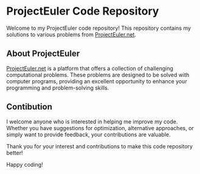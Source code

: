 # ProjectEuler Code Repository

Welcome to my ProjectEuler code repository! This repository contains my solutions to various problems from [ProjectEuler.net](https://projecteuler.net/).

## About ProjectEuler

[ProjectEuler.net](https://projecteuler.net/) is a platform that offers a collection of challenging computational problems. These problems are designed to be solved with computer programs, providing an excellent opportunity to enhance your programming and problem-solving skills.

## Contibution

I welcome anyone who is interested in helping me improve my code. Whether you have suggestions for optimization, alternative approaches, or simply want to provide feedback, your contributions are valuable.

Thank you for your interest and contributions to make this code repository better!

Happy coding!
